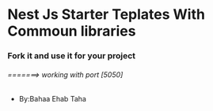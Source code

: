 # Nest Js Starter Teplates With Commoun libraries

### Fork it and use it for your project

  ###### =======> working with port [5050]



- By:Bahaa Ehab Taha